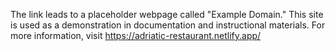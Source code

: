 The link leads to a placeholder webpage called "Example Domain." This site is used as a demonstration in documentation and instructional materials. For more information,
visit https://adriatic-restaurant.netlify.app/
